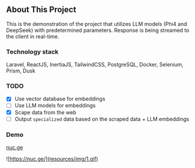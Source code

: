 ## About This Project

This is the demonstration of the project that utilizes LLM models (Phi4 and DeepSeek) with predetermined parameters.
Response is being streamed to the client in real-time.

### Technology stack

Laravel, ReactJS, InertiaJS, TailwindCSS, PostgreSQL, Docker, Selenium, Prism, Dusk

### TODO

- [x] Use vector database for embeddings
- [ ] Use LLM models for embeddings
- [x] Scape data from the web
- [ ] Output `specialized` data based on the scraped data + LLM embeddings

### Demo

<a href="https://nuc.ge/" target="_blank">nuc.ge</a>

![https://nuc.ge/](resources/img/1.gif)

